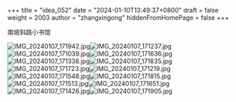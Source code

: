 +++
title = "idea_052"
date = "2024-01-10T13:49:37+0800"
draft = false
weight = 2003
author = "zhangxingong"
hiddenFromHomePage = false
+++

南坡斜路小书馆

![IMG_20240107_171942.jpg](https://s2.loli.net/2024/01/10/yJh1UxQmpEDlRYG.jpg)![IMG_20240107_171237.jpg](https://s2.loli.net/2024/01/10/VvEe7lAabUhL3FX.jpg)![IMG_20240107_171039.jpg](https://s2.loli.net/2024/01/10/ZRl5SuQeqv32pNk.jpg)![IMG_20240107_171636.jpg](https://s2.loli.net/2024/01/10/OZEsGH9xehVC2zK.jpg)![IMG_20240107_171338.jpg](https://s2.loli.net/2024/01/10/El4sGKia1WVoPS9.jpg)![IMG_20240107_171835.jpg](https://s2.loli.net/2024/01/10/1x35PHjvnrEfq86.jpg)![IMG_20240107_171723.jpg](https://s2.loli.net/2024/01/10/bdVsBQ7yqmYnGuI.jpg)![IMG_20240107_171219.jpg](https://s2.loli.net/2024/01/10/v9uf5JVCc8dEi2O.jpg)![IMG_20240107_171548.jpg](https://s2.loli.net/2024/01/10/kPX38eS41C6V7uc.jpg)![IMG_20240107_171815.jpg](https://s2.loli.net/2024/01/10/CZJDcSIgUo8rinq.jpg)![IMG_20240107_171513.jpg](https://s2.loli.net/2024/01/10/MLA9XNhR6Iry5ax.jpg)![IMG_20240107_171651.jpg](https://s2.loli.net/2024/01/10/a2qG3MDIdLfEYSu.jpg)![IMG_20240107_171426.jpg](https://s2.loli.net/2024/01/10/bpQ1NdRorDVwh7e.jpg)![IMG_20240107_171905.jpg](https://s2.loli.net/2024/01/10/dYrWZRyBPjzbN6h.jpg)
